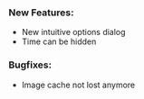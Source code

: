### New Features:
- New intuitive options dialog
- Time can be hidden

### Bugfixes:
- Image cache not lost anymore